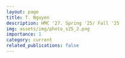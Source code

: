 ```yaml
---
layout: page
title: T. Nguyen
description: HMC '27. Spring '25/ Fall '25
img: assets/img/photo_s25_2.png
importance: 1
category: current
related_publications: false
---
```

